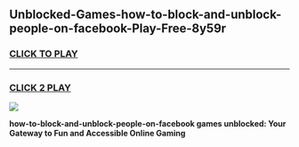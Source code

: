 
## Unblocked-Games-how-to-block-and-unblock-people-on-facebook-Play-Free-8y59r
<h3>
<a href="https://premium76.site?title=how-to-block-and-unblock-people-on-facebook&ref=18A1">CLICK TO PLAY</a></h3>
<hr>

<h3>
<a href="https://premium76.site?title=how-to-block-and-unblock-people-on-facebook&ref=18A1">CLICK 2 PLAY</a>
  
</h3>

<a href="https://premium76.site?title=how-to-block-and-unblock-people-on-facebook&ref=18A1"><img src="https://clearcache.store/games.png"></a>


**how-to-block-and-unblock-people-on-facebook games unblocked: Your Gateway to Fun and Accessible Online Gaming**
